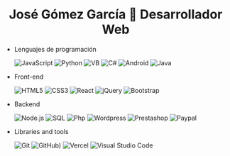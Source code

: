 <h1 align="center">José Gómez García 👋 Desarrollador Web</h1>


- Lenguajes de programación

  ![JavaScript](https://img.shields.io/badge/-JavaScript-05122A?&logo=JavaScript)
  ![Python](https://img.shields.io/badge/-Python-05122A?&logo=python)
  ![VB](https://img.shields.io/badge/-VisualBasic-05122A?&logo=VisualBasic)
  ![C#](https://img.shields.io/badge/-c%23-05122A?&logo=c-sharp)
  ![Android](https://img.shields.io/badge/-Android-05122A?&logo=Android)
  ![Java](https://img.shields.io/badge/-Java-05122A?&logo=Java)


- Front-end

  ![HTML5](https://img.shields.io/badge/-HTML5-05122A?&logo=HTML5&logoColor=E34F26)
  ![CSS3](https://img.shields.io/badge/-CSS3-05122A?&logo=CSS3&logoColor=1572B6)
  ![React](https://img.shields.io/badge/-React-05122A?&logo=React)
  ![jQuery](https://img.shields.io/badge/-jQuery-05122A?&logo=jQuery&logoColor=0769AD)
  ![Bootstrap](https://img.shields.io/badge/Bootstrap%20UI-05122A?logo=bootstrap)


- Backend

  ![Node.js](https://img.shields.io/badge/-Node.js-05122A?&logo=Node.js)
  ![SQL](https://img.shields.io/badge/-MySQL-05122A?&logo=MySQL)
  ![Php](https://img.shields.io/badge/-Php-05122A?&logo=Php)
  ![Wordpress](https://img.shields.io/badge/-Wordpress-05122A?&logo=Wordpress)
  ![Prestashop](https://img.shields.io/badge/-Wordpress-05122A?&logo=Prestashop)
  ![Paypal](https://img.shields.io/badge/-Paypal-05122A?&logo=Paypal)

- Libraries and tools
  
  ![Git](https://img.shields.io/badge/-Git-05122A?style=flat&logo=git)
  ![GitHub](https://img.shields.io/badge/-GitHub-05122A?&logo=GitHub))
  ![Vercel](https://img.shields.io/badge/-Vercel-05122A?style=flat&logo=vercel)
  ![Visual Studio Code](https://img.shields.io/badge/-VS%20Code-05122A?style=flat&logo=visual-studio-code&logoColor=007ACC)
